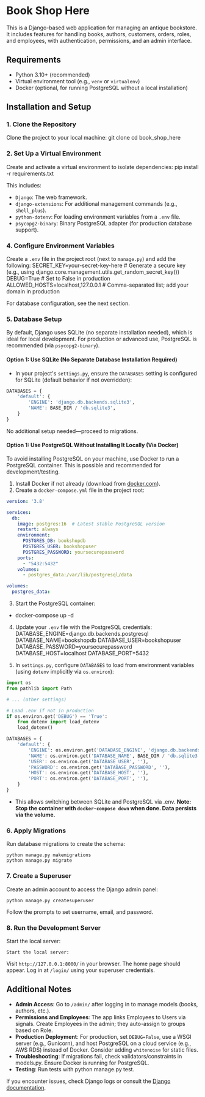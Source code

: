 # Book Shop Here

This is a Django-based web application for managing an antique bookstore. It includes features for handling books, authors, customers, orders, roles, and employees, with authentication, permissions, and an admin interface.

## Requirements

- Python 3.10+ (recommended)
- Virtual environment tool (e.g., `venv` or `virtualenv`)
- Docker (optional, for running PostgreSQL without a local installation)

## Installation and Setup

### 1. Clone the Repository
Clone the project to your local machine:
git clone <repository-url>
cd book_shop_here</repository-url>


### 2. Set Up a Virtual Environment
Create and activate a virtual environment to isolate dependencies:
pip install -r requirements.txt


This includes:
- `Django`: The web framework.
- `django-extensions`: For additional management commands (e.g., `shell_plus`).
- `python-dotenv`: For loading environment variables from a `.env` file.
- `psycopg2-binary`: Binary PostgreSQL adapter (for production database support).

### 4. Configure Environment Variables
Create a `.env` file in the project root (next to `manage.py`) and add the following:
SECRET_KEY=your-secret-key-here  # Generate a secure key (e.g., using django.core.management.utils.get_random_secret_key())
DEBUG=True  # Set to False in production
ALLOWED_HOSTS=localhost,127.0.0.1  # Comma-separated list; add your domain in production


For database configuration, see the next section.

### 5. Database Setup
By default, Django uses SQLite (no separate installation needed), which is ideal for local development. For production or advanced use, PostgreSQL is recommended (via `psycopg2-binary`).

#### Option 1: Use SQLite (No Separate Database Installation Required)

- In your project's `settings.py`, ensure the `DATABASES` setting is configured for SQLite (default behavior if not overridden):

```python
DATABASES = {
    'default': {
        'ENGINE': 'django.db.backends.sqlite3',
        'NAME': BASE_DIR / 'db.sqlite3',
    }
}
```

No additional setup needed—proceed to migrations.

#### Option 1: Use PostgreSQL Without Installing It Locally (Via Docker)
To avoid installing PostgreSQL on your machine, use Docker to run a PostgreSQL container. This is possible and recommended for development/testing.

1. Install Docker if not already (download from [docker.com](https://www.docker.com/)).
2. Create a `docker-compose.yml` file in the project root:

```yml
version: '3.8'

services:
  db:
    image: postgres:16  # Latest stable PostgreSQL version
    restart: always
    environment:
      POSTGRES_DB: bookshopdb
      POSTGRES_USER: bookshopuser
      POSTGRES_PASSWORD: yoursecurepassword
    ports:
      - "5432:5432"
    volumes:
      - postgres_data:/var/lib/postgresql/data

volumes:
  postgres_data:
```

3. Start the PostgreSQL container:
 - docker-compose up -d

4. Update your `.env` file with the PostgreSQL credentials:
    DATABASE_ENGINE=django.db.backends.postgresql
    DATABASE_NAME=bookshopdb
    DATABASE_USER=bookshopuser
    DATABASE_PASSWORD=yoursecurepassword
    DATABASE_HOST=localhost
    DATABASE_PORT=5432

5. In `settings.py`, configure `DATABASES` to load from environment variables (using `dotenv` implicitly via `os.environ`):

```python
import os
from pathlib import Path

# ... (other settings)

# Load .env if not in production
if os.environ.get('DEBUG') == 'True':
    from dotenv import load_dotenv
    load_dotenv()

DATABASES = {
    'default': {
        'ENGINE': os.environ.get('DATABASE_ENGINE', 'django.db.backends.sqlite3'),
        'NAME': os.environ.get('DATABASE_NAME', BASE_DIR / 'db.sqlite3'),
        'USER': os.environ.get('DATABASE_USER', ''),
        'PASSWORD': os.environ.get('DATABASE_PASSWORD', ''),
        'HOST': os.environ.get('DATABASE_HOST', ''),
        'PORT': os.environ.get('DATABASE_PORT', ''),
    }
}
```
 * This allows switching between SQLite and PostgreSQL via .env.
    **Note: Stop the container with `docker-compose down` when done. Data persists via the volume.**

### 6. Apply Migrations

Run database migrations to create the schema:
```
python manage.py makemigrations
python manage.py migrate
```

### 7. Create a Superuser

Create an admin account to access the Django admin panel:

```
python manage.py createsuperuser
```

Follow the prompts to set username, email, and password.

### 8. Run the Development Server

Start the local server:
```
Start the local server:
```

Visit `http://127.0.0.1:8000/` in your browser. The home page should appear. Log in at `/login/` using your superuser credentials.

## Additional Notes

- **Admin Access**: Go to `/admin/` after logging in to manage models (books, authors, etc.).
- **Permissions and Employees**: The app links Employees to Users via signals. Create Employees in the admin; they auto-assign to groups based on Role.
- **Production Deployment**: For production, set `DEBUG=False`, use a WSGI server (e.g., Gunicorn), and host PostgreSQL on a cloud service (e.g., AWS RDS) instead of Docker. Consider adding `whitenoise` for static files.
- **Troubleshooting**: If migrations fail, check validators/constraints in models.py. Ensure Docker is running for PostgreSQL.
- **Testing**: Run tests with python manage.py test.

If you encounter issues, check Django logs or consult the [Django documentation](https://docs.djangoproject.com/en/5.2/).